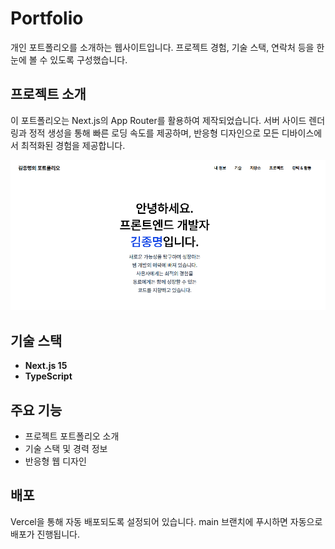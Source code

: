# Portfolio

개인 포트폴리오를 소개하는 웹사이트입니다. 프로젝트 경험, 기술 스택, 연락처 등을 한눈에 볼 수 있도록 구성했습니다.

## 프로젝트 소개

이 포트폴리오는 Next.js의 App Router를 활용하여 제작되었습니다. 서버 사이드 렌더링과 정적 생성을 통해 빠른 로딩 속도를 제공하며, 반응형 디자인으로 모든 디바이스에서 최적화된 경험을 제공합니다.

![포트폴리오 썸네일](public/image/portfolio_thumbnail.png)

## 기술 스택

- **Next.js 15**
- **TypeScript**

## 주요 기능

- 프로젝트 포트폴리오 소개
- 기술 스택 및 경력 정보
- 반응형 웹 디자인

## 배포

Vercel을 통해 자동 배포되도록 설정되어 있습니다. main 브랜치에 푸시하면 자동으로 배포가 진행됩니다.
